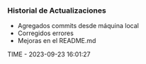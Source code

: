 ### Historial de Actualizaciones

- Agregados commits desde máquina local
- Corregidos errores
- Mejoras en el README.md

TIME - 2023-09-23 16:01:27
